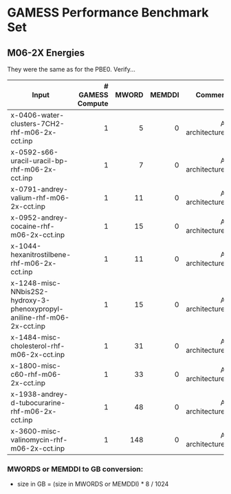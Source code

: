 # GAMESS Performance Benchmark Set

## M06-2X Energies
They were the same as for the PBE0. Verify...

|Input|# GAMESS Compute|MWORD|MEMDDI|Comment|
|-----|----------------:|-----:|------:|-------:|
|x-0406-water-clusters-7CH2-rhf-m06-2x-cct.inp|1|5|0|All architectures|
|x-0592-s66-uracil-uracil-bp-rhf-m06-2x-cct.inp|1|7|0|All architectures|
|x-0791-andrey-valium-rhf-m06-2x-cct.inp|1|11|0|All architectures|
|x-0952-andrey-cocaine-rhf-m06-2x-cct.inp|1|15|0|All architectures|
|x-1044-hexanitrostilbene-rhf-m06-2x-cct.inp|1|11|0|All architectures|
|x-1248-misc-NNbis2S2-hydroxy-3-phenoxypropyl-aniline-rhf-m06-2x-cct.inp|1|15|0|All architectures|
|x-1484-misc-cholesterol-rhf-m06-2x-cct.inp|1|31|0|All architectures|
|x-1800-misc-c60-rhf-m06-2x-cct.inp|1|33|0|All architectures|
|x-1938-andrey-d-tubocurarine-rhf-m06-2x-cct.inp|1|48|0|All architectures|
|x-3600-misc-valinomycin-rhf-m06-2x-cct.inp|1|148|0|All architectures|

### MWORDS or MEMDDI to GB conversion:

*  size in GB = (size in MWORDS or MEMDDI) * 8 / 1024

